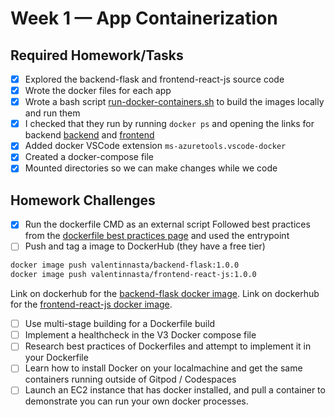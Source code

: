# Week 1 — App Containerization

## Required Homework/Tasks

- [x] Explored the backend-flask and frontend-react-js source code
- [x] Wrote the docker files for each app
- [x] Wrote a bash script [run-docker-containers.sh](../run-docker-containers.sh) to build the images locally and run them
- [x] I checked that they run by running `docker ps` and opening the links 
for backend [backend](http://127.0.0.1:4567/api/activities/home) and [frontend](http://127.0.0.1:3000)
- [x] Added docker VSCode extension `ms-azuretools.vscode-docker`
- [x] Created a docker-compose file
- [x] Mounted directories so we can make changes while we code

## Homework Challenges
- [x] Run the dockerfile CMD as an external script
Followed best practices from the [dockerfile best practices page](https://docs.docker.com/develop/develop-images/dockerfile_best-practices/) and used the entrypoint
- [ ] Push and tag a image to DockerHub (they have a free tier)
```bash
docker image push valentinnasta/backend-flask:1.0.0
docker image push valentinnasta/frontend-react-js:1.0.0
```
Link on dockerhub for the [backend-flask docker image](https://hub.docker.com/r/valentinnasta/backend-flask).
Link on dockerhub for the [frontend-react-js docker image](https://hub.docker.com/r/valentinnasta/frontend-react-js).
- [ ] Use multi-stage building for a Dockerfile build
- [ ] Implement a healthcheck in the V3 Docker compose file
- [ ] Research best practices of Dockerfiles and attempt to implement it in your Dockerfile
- [ ] Learn how to install Docker on your localmachine and get the same containers running outside of Gitpod / Codespaces
- [ ] Launch an EC2 instance that has docker installed, and pull a container to demonstrate you can run your own docker processes.

